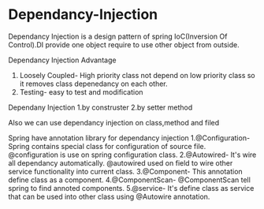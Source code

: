 # Dependancy-Injection 

Dependancy Injection is a design pattern of spring IoC(Inversion Of Control).DI provide one object require to use other object from outside. 

Dependancy Injection Advantage
1. Loosely Coupled- High priority class not depend on low priority class so it removes class depenedancy on each other. 
2. Testing- easy to test and modification

Dependany Injection
1.by construster
2.by setter method

Also we can use dependancy injection on class,method and filed

Spring have annotation library for dependancy injection
1.@Configuration- Spring contains special class for configuration of source file. @configuration is use on spring configuration class.
2.@Autowired- It's wire all dependancy automatically. @autowired used on field to wire other service functionality into current class.
3.@Component- This annotation define class as a component.
4.@ComponentScan- @ComponentScan tell spring to find annoted components.
5.@service- It's define class as service that can be used into other class using @Autowire annotation.

